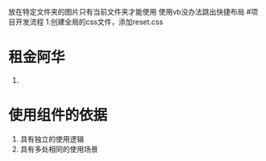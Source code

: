 放在特定文件夹的图片只有当前文件夹才能使用
使用vb没办法跳出快捷布局
#项目开发流程
1.创建全局的css文件，添加reset.css
# 租金阿华
1.

# 使用组件的依据
1. 具有独立的使用逻辑
2. 具有多处相同的使用场景